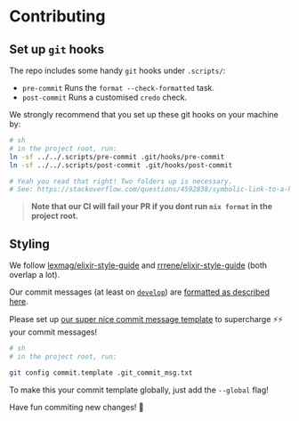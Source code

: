 # Contributing

## Set up `git` hooks

The repo includes some handy `git` hooks under `.scripts/`:

- `pre-commit` Runs the `format --check-formatted` task.
- `post-commit` Runs a customised `credo` check.

We strongly recommend that you set up these git hooks on your machine by:

```sh
# sh
# in the project root, run:
ln -sf ../../.scripts/pre-commit .git/hooks/pre-commit
ln -sf ../../.scripts/post-commit .git/hooks/post-commit

# Yeah you read that right! Two folders up is necessary.
# See: https://stackoverflow.com/questions/4592838/symbolic-link-to-a-hook-in-git#4594681
```

> **Note that our CI will fail your PR if you dont run `mix format` in the project
> root.**

## Styling

We follow
[lexmag/elixir-style-guide](https://github.com/lexmag/elixir-style-guide) and
[rrrene/elixir-style-guide](https://github.com/rrrene/elixir-style-guide) (both
overlap a lot).

Our commit messages (at least on [`develop`][dev]) are [formatted as described
here][commit-format].

Please set up [our super nice commit message template][our-template] to
supercharge :zap::zap: your commit messages!

```sh
# sh
# in the project root, run:

git config commit.template .git_commit_msg.txt
```

To make this your commit template globally, just add the `--global` flag!

Have fun commiting new changes! :rainbow:

[dev]: https://github.com/aviabird/snitch/tree/develop
[commit-format]: https://chris.beams.io/posts/git-commit/
[our-template]: https://github.com/aviabird/snitch/blob/develop/.git_commit_msg.txt

